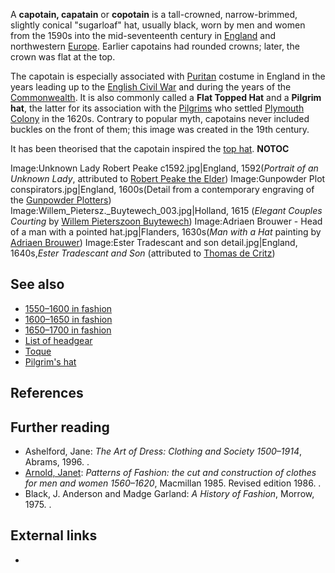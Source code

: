 A **capotain, capatain** or **copotain** is a tall-crowned,
narrow-brimmed, slightly conical "sugarloaf" hat, usually black, worn by
men and women from the 1590s into the mid-seventeenth century in
[England](England "wikilink") and northwestern
[Europe](Europe "wikilink"). Earlier capotains had rounded crowns;
later, the crown was flat at the top.

The capotain is especially associated with [Puritan](Puritan "wikilink")
costume in England in the years leading up to the [English Civil
War](English_Civil_War "wikilink") and during the years of the
[Commonwealth](Commonwealth_of_England "wikilink"). It is also commonly
called a **Flat Topped Hat** and a **Pilgrim hat**, the latter for its
association with the [Pilgrims](Pilgrim_Fathers "wikilink") who settled
[Plymouth Colony](Plymouth_Colony "wikilink") in the 1620s. Contrary to
popular myth, capotains never included buckles on the front of them;
this image was created in the 19th century.

It has been theorised that the capotain inspired the [top
hat](top_hat "wikilink"). __NOTOC__

Image:Unknown Lady Robert Peake c1592.jpg\|England, 1592(*Portrait of an
Unknown Lady*, attributed to [Robert Peake the
Elder](Robert_Peake_the_Elder "wikilink")) Image:Gunpowder Plot
conspirators.jpg\|England, 1600s(Detail from a contemporary engraving of
the [Gunpowder Plotters](Gunpowder_Plot "wikilink"))
Image:Willem_Pietersz._Buytewech_003.jpg\|Holland, 1615 (*Elegant
Couples Courting* by [Willem Pieterszoon
Buytewech](Willem_Pieterszoon_Buytewech "wikilink")) Image:Adriaen
Brouwer - Head of a man with a pointed hat.jpg\|Flanders, 1630s(*Man
with a Hat* painting by [Adriaen Brouwer](Adriaen_Brouwer "wikilink"))
Image:Ester Tradescant and son detail.jpg\|England, 1640s,*Ester
Tradescant and Son* (attributed to [Thomas de
Critz](Thomas_de_Critz "wikilink"))

## See also

-   [1550–1600 in fashion](1550–1600_in_fashion "wikilink")
-   [1600–1650 in fashion](1600–1650_in_fashion "wikilink")
-   [1650–1700 in fashion](1650–1700_in_fashion "wikilink")
-   [List of headgear](List_of_headgear "wikilink")
-   [Toque](Toque "wikilink")
-   [Pilgrim's hat](Pilgrim's_hat "wikilink")

## References

## Further reading

-   Ashelford, Jane: *The Art of Dress: Clothing and Society 1500–1914*,
    Abrams, 1996. .
-   [Arnold, Janet](Janet_Arnold "wikilink"): *Patterns of Fashion: the
    cut and construction of clothes for men and women 1560–1620*,
    Macmillan 1985. Revised edition 1986. .
-   Black, J. Anderson and Madge Garland: *A History of Fashion*,
    Morrow, 1975. .

## External links

-